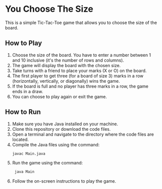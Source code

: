 # You Choose The Size
This is a simple Tic-Tac-Toe game that allows you to choose the size of the board.

## How to Play
1. Choose the size of the board. You have to enter a number between 1 and 10 inclusive (it's the number of rows and columns).
2. The game will display the board with the chosen size.
3. Take turns with a friend to place your marks (X or O) on the board.
4. The first player to get three (for a board of size 3) marks in a row (horizontally, vertically, or diagonally) wins the game.
5. If the board is full and no player has three marks in a row, the game ends in a draw.
6. You can choose to play again or exit the game.

## How to Run
1. Make sure you have Java installed on your machine.
2. Clone this repository or download the code files.
3. Open a terminal and navigate to the directory where the code files are located.
4. Compile the Java files using the command:
   ```bash
   javac Main.java
   ```
5. Run the game using the command:
   ```bash
    java Main
    ```
6. Follow the on-screen instructions to play the game.